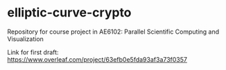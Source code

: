 # elliptic-curve-crypto
Repository for course project in AE6102: Parallel Scientific Computing and Visualization

Link for first draft: https://www.overleaf.com/project/63efb0e5fda93af3a73f0357
